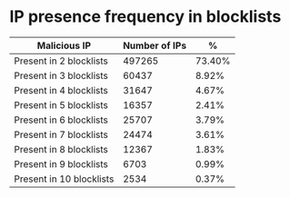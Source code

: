# IP presence frequency in blocklists
| Malicious IP | Number of IPs | % |
|----|----|----|
| Present in 2 blocklists | 497265 | 73.40% |
| Present in 3 blocklists | 60437 | 8.92% |
| Present in 4 blocklists | 31647 | 4.67% |
| Present in 5 blocklists | 16357 | 2.41% |
| Present in 6 blocklists | 25707 | 3.79% |
| Present in 7 blocklists | 24474 | 3.61% |
| Present in 8 blocklists | 12367 | 1.83% |
| Present in 9 blocklists | 6703 | 0.99% |
| Present in 10 blocklists | 2534 | 0.37% |
